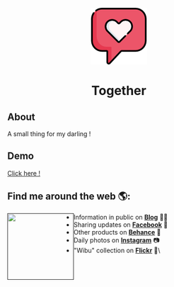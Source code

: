 <p align="center">
  <a href="https://github.com/Tuan-Leon01">
    <img src="img/favicon.png" />
  </a>
</p>

<h1 align="center"> Together </h1>


## About
A small thing for my darling !
   
## Demo
[Click here !]()

## Find me around the web 🌎:
<a href=""><img align="left" width="150" height="150" src=""> </a>
- Information in public on <a href="">__Blog__</a> ✍🏾
- Sharing updates on <a href="">__Facebook__</a> 💼
- Other products on <a href="">__Behance__</a> 🏓
- Daily photos on <a href="">__Instagram__</a> 📷
- "Wibu" collection on <a href="">__Flickr__</a> 👾\

